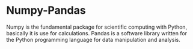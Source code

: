 # Numpy-Pandas
Numpy is the fundamental package for scientific computing with Python, basically it is use for calculations. Pandas is a software library written for the Python programming language for data manipulation and analysis.
